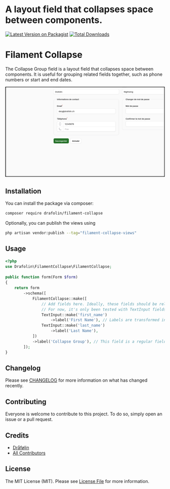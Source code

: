 # A layout field that collapses space between components.
[![Latest Version on Packagist](https://img.shields.io/packagist/v/drafolin/filament-collapse.svg?style=flat-square)](https://packagist.org/packages/drafolin/filament-collapse)
[![Total Downloads](https://img.shields.io/packagist/dt/drafolin/filament-collapse.svg?style=flat-square)](https://packagist.org/packages/drafolin/filament-collapse)


# Filament Collapse

The Collapse Group field is a layout field that collapses space between components. 
It is useful for grouping related fields together, such as phone numbers or start and end dates.

![Collapse Group](./doc/images/collapse-group.jpg)

## Installation

You can install the package via composer:

```bash
composer require drafolin/filament-collapse
```

Optionally, you can publish the views using

```bash
php artisan vendor:publish --tag="filament-collapse-views"
```

## Usage

```php
<?php
use Drafolin\FilamentCollapse\FilamentCollapse;

public function form(Form $form)
{
    return form
        ->schema([
            FilamentCollapse::make([
                // Add fields here. Ideally, these fields should be related.
                // For now, it's only been tested with TextInput fields, and fields that inherit from it.
                TextInput::make('first_name')
                    ->label('First Name'), // Labels are transformed into placeholders.
                TextInput::make('last_name')
                    ->label('Last Name'),
            ])
            ->label('Collapse Group'), // This field is a regular field, so it also supports base filament properties.
        ]);
}
```

## Changelog

Please see [CHANGELOG](CHANGELOG.md) for more information on what has changed recently.

## Contributing

Everyone is welcome to contribute to this project. To do so, simply open an issue or a pull request.

## Credits

- [Dråfølin](https://github.com/drafolin)
- [All Contributors](../../contributors)

## License

The MIT License (MIT). Please see [License File](LICENSE.md) for more information.
